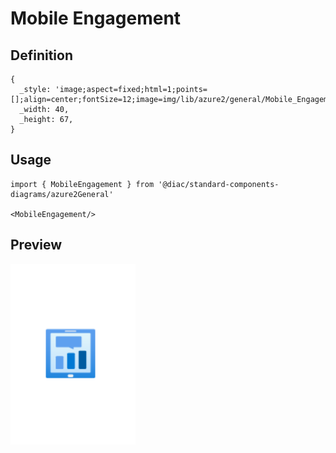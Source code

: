 # Mobile Engagement

## Definition

```
{
  _style: 'image;aspect=fixed;html=1;points=[];align=center;fontSize=12;image=img/lib/azure2/general/Mobile_Engagement.svg;strokeColor=none;',
  _width: 40,
  _height: 67,
}
```

## Usage

```
import { MobileEngagement } from '@diac/standard-components-diagrams/azure2General'

<MobileEngagement/>
```

## Preview

<img src="./mobile-engagement.png" width="200"/>
